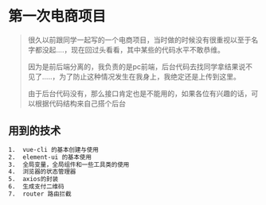 # 第一次电商项目

> 很久以前跟同学一起写的一个电商项目，当时做的时候没有很重视以至于名字都没起....，现在回过头看看，其中某些的代码水平不敢恭维。
>
> 因为是前后端分离的，我负责的是pc前端，后台代码去找同学拿结果说不见了.....，为了防止这种情况发生在我身上，我绝定还是上传到这里。
>
> 由于后台代码没有，那么接口肯定也是不能用的，如果各位有兴趣的话，可以根据代码结构来自己搭个后台

## 用到的技术

``` bash
1.  vue-cli 的基本创建与使用
2.  element-ui 的基本使用
3.  全局变量，全局组件和一些工具类的使用
4.  浏览器的状态管理器
5.  axios的封装
6.  生成支付二维码
7.  router 路由拦截
```


